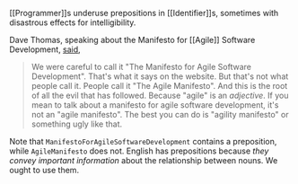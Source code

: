 [[Programmer]]s underuse prepositions in [[Identifier]]s, sometimes with disastrous effects for intelligibility.

Dave Thomas, speaking about the Manifesto for [[Agile]] Software Development, [said](https://www.youtube.com/watch?v=a-BOSpxYJ9M),

> We were careful to call it "The Manifesto for Agile Software Development". That's what it says on the website. But that's not what people call it. People call it "The Agile Manifesto". And this is the root of all the evil that has followed. Because "agile" is an *adjective*. If you mean to talk about a manifesto for agile software development, it's not an "agile manifesto". The best you can do is "agility manifesto" or something ugly like that.

Note that `ManifestoForAgileSoftwareDevelopment` contains a preposition, while `AgileManifesto` does not. English has prepositions because *they convey important information* about the relationship between nouns. We ought to use them.
